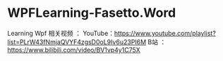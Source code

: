 # WPFLearning-Fasetto.Word
Learning Wpf
相关视频 ：
  YouTube：https://www.youtube.com/playlist?list=PLrW43fNmjaQVYF4zgsD0oL9Iv6u23PI6M
  B站 ：https://www.bilibili.com/video/BV1vp4y1C75X
